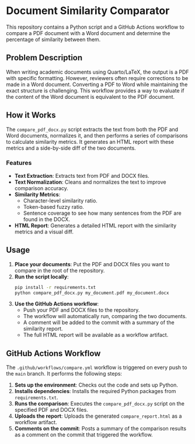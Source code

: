 # Document Similarity Comparator

This repository contains a Python script and a GitHub Actions workflow to compare a PDF document with a Word document and determine the percentage of similarity between them.

## Problem Description

When writing academic documents using Quarto/LaTeX, the output is a PDF with specific formatting. However, reviewers often require corrections to be made in a Word document. Converting a PDF to Word while maintaining the exact structure is challenging. This workflow provides a way to evaluate if the content of the Word document is equivalent to the PDF document.

## How it Works

The `compare_pdf_docx.py` script extracts the text from both the PDF and Word documents, normalizes it, and then performs a series of comparisons to calculate similarity metrics. It generates an HTML report with these metrics and a side-by-side diff of the two documents.

### Features

- **Text Extraction**: Extracts text from PDF and DOCX files.
- **Text Normalization**: Cleans and normalizes the text to improve comparison accuracy.
- **Similarity Metrics**:
    - Character-level similarity ratio.
    - Token-based fuzzy ratio.
    - Sentence coverage to see how many sentences from the PDF are found in the DOCX.
- **HTML Report**: Generates a detailed HTML report with the similarity metrics and a visual diff.

## Usage

1. **Place your documents**: Put the PDF and DOCX files you want to compare in the root of the repository.
2. **Run the script locally**:
   ```bash
   pip install -r requirements.txt
   python compare_pdf_docx.py my_document.pdf my_document.docx
   ```
3. **Use the GitHub Actions workflow**:
   - Push your PDF and DOCX files to the repository.
   - The workflow will automatically run, comparing the two documents.
   - A comment will be added to the commit with a summary of the similarity report.
   - The full HTML report will be available as a workflow artifact.

## GitHub Actions Workflow

The `.github/workflows/compare.yml` workflow is triggered on every push to the `main` branch. It performs the following steps:

1. **Sets up the environment**: Checks out the code and sets up Python.
2. **Installs dependencies**: Installs the required Python packages from `requirements.txt`.
3. **Runs the comparison**: Executes the `compare_pdf_docx.py` script on the specified PDF and DOCX files.
4. **Uploads the report**: Uploads the generated `compare_report.html` as a workflow artifact.
5. **Comments on the commit**: Posts a summary of the comparison results as a comment on the commit that triggered the workflow.
